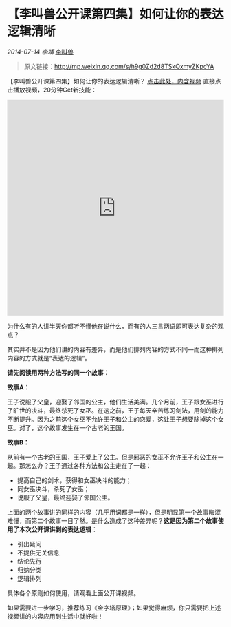 # 【李叫兽公开课第四集】如何让你的表达逻辑清晰

*2014-07-14* *李靖* [李叫兽](https://mp.weixin.qq.com/s?__biz=MzA5NTMxOTczOA==&mid=200328738&idx=1&sn=cbca16a5daadd5c9218573f185ff2e71&scene=21&key=f001b101bcd9dcb670b763a295edd5c0bb62f57766efa4b30a1330b66a9eb84eb4196e6c26ba838c0632bc71b2882c9ffb2b0ec9cbdbb3c314720fb9e292bf8e7a569d4ffd979cbd1e9407ee64972f62&ascene=7&uin=MjQwNzMxODYwNQ%3D%3D&devicetype=Windows+8&version=6203005d&pass_ticket=xOhI1VQDG%2FzwbhWgqYvgjLhswwNIUGjt8DUL4fp00EDxCVadhAwYny0MJ9B2H%2Fmr&winzoom=1.125##)

> 原文链接：http://mp.weixin.qq.com/s/h9g0Zd2d8TSkQxmyZKpcYA

【李叫兽公开课第四集】如何让你的表达逻辑清晰？
[点击此处，内含视频]( http://mp.weixin.qq.com/s/h9g0Zd2d8TSkQxmyZKpcYA  )
直接点击播放视频，20分钟Get新技能：

<iframe allowfullscreen="" frameborder="0" height="501" src="https://v.qq.com/iframe/player.html?vid=n01321tx3s5&amp;width=668&amp;height=501&amp;auto=0&amp;encryptVer=6.0&amp;platform=61001&amp;cKey=gdFUqUeFgO9DhRI8Rltf4PZ2Gl+XgcixbHkZR/EiZb8i+JTbr7tmATmBTX33KiTf" style="margin: 0px; padding: 0px; max-width: 100%; box-sizing: border-box !important; word-wrap: break-word !important; z-index: 1; width: 668px !important; height: 501px !important;" width="668"></iframe>

为什么有的人讲半天你都听不懂他在说什么，而有的人三言两语即可表达复杂的观点？

其实并不是因为他们讲的内容有差异，而是他们排列内容的方式不同—而这种排列内容的方式就是“表达的逻辑”。

**请先阅读用两种方法写的同一个故事：**

**故事A：**

王子说服了父皇，迎娶了邻国的公主，他们生活美满。几个月前，王子跟女巫进行了旷世的决斗，最终杀死了女巫。在这之前，王子每天辛苦练习剑法，用剑的能力不断提升。因为之前这个女巫不允许王子和公主的恋爱，这让王子想要除掉这个女巫。对了，这个故事发生在一个古老的王国。

**故事B：**

从前有一个古老的王国，王子爱上了公主。但是邪恶的女巫不允许王子和公主在一起。那怎么办？王子通过各种方法和公主走在了一起：

- 提高自己的剑术，获得和女巫决斗的能力；
- 同女巫决斗，杀死了女巫；
- 说服了父皇，最终迎娶了邻国公主。

上面的两个故事讲的同样的内容（几乎用词都是一样），但是明显第一个故事晦涩难懂，而第二个故事一目了然。是什么造成了这种差异呢？**这是因为第二个故事使用了本次公开课讲到的表达逻辑**：

- 引出疑问
- 不提供无关信息
- 结论先行
- 归纳分类
- 逻辑排列

具体各个原则如何使用，请观看上面公开课视频。

如果需要进一步学习，推荐练习《金字塔原理》；如果觉得麻烦，你只需要把上述视频讲的内容应用到生活中就好啦！